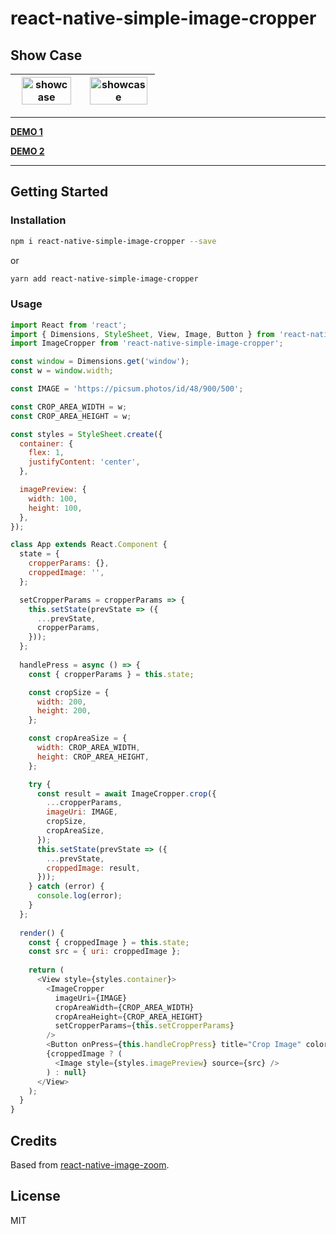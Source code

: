 # react-native-simple-image-cropper

## Show Case

<img src="https://raw.githubusercontent.com/barrsan/react-native-simple-image-cropper/master/showcase.gif" alt="showcase" width="89%">  |  <img src="https://raw.githubusercontent.com/barrsan/react-native-simple-image-cropper/master/showcase2.gif" alt="showcase" width="96%"> |
:---------------:|:----------------:|

---

**[DEMO 1](https://snack.expo.io/@barrsan/react-native-simple-image-cropper-demo)**

**[DEMO 2](https://snack.expo.io/@barrsan/react-native-simple-image-cropper-demo-v1.1.2)**

---

## Getting Started

### Installation

```bash
npm i react-native-simple-image-cropper --save
```

or

```bash
yarn add react-native-simple-image-cropper
```

### Usage

```javascript
import React from 'react';
import { Dimensions, StyleSheet, View, Image, Button } from 'react-native';
import ImageCropper from 'react-native-simple-image-cropper';

const window = Dimensions.get('window');
const w = window.width;

const IMAGE = 'https://picsum.photos/id/48/900/500';

const CROP_AREA_WIDTH = w;
const CROP_AREA_HEIGHT = w;

const styles = StyleSheet.create({
  container: {
    flex: 1,
    justifyContent: 'center',
  },

  imagePreview: {
    width: 100,
    height: 100,
  },
});

class App extends React.Component {	
  state = {
    cropperParams: {},
    croppedImage: '',
  };

  setCropperParams = cropperParams => {
    this.setState(prevState => ({
      ...prevState,
      cropperParams,
    }));
  };
  
  handlePress = async () => {
    const { cropperParams } = this.state;

    const cropSize = {
      width: 200,
      height: 200,
    };

    const cropAreaSize = {
      width: CROP_AREA_WIDTH,
      height: CROP_AREA_HEIGHT,
    };

    try {
      const result = await ImageCropper.crop({
        ...cropperParams,
        imageUri: IMAGE,
        cropSize,
        cropAreaSize,
      });
      this.setState(prevState => ({
        ...prevState,
        croppedImage: result,
      }));
    } catch (error) {
      console.log(error);
    }
  };
  
  render() {
    const { croppedImage } = this.state;
    const src = { uri: croppedImage };
    
    return (
      <View style={styles.container}>
        <ImageCropper
          imageUri={IMAGE}
          cropAreaWidth={CROP_AREA_WIDTH}
          cropAreaHeight={CROP_AREA_HEIGHT}
          setCropperParams={this.setCropperParams}
        />
        <Button onPress={this.handleCropPress} title="Crop Image" color="blue" />
        {croppedImage ? (
          <Image style={styles.imagePreview} source={src} />
        ) : null}
      </View>
    );
  }
}
```

## Credits

Based from [react-native-image-zoom](https://github.com/ascoders/react-native-image-zoom).

## License

MIT
